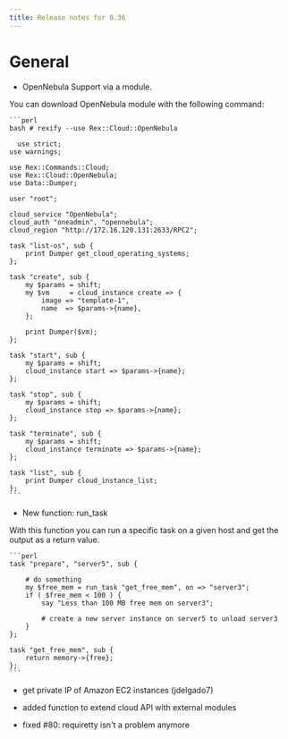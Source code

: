 ```yaml
---
title: Release notes for 0.36
---
```


# General

-   OpenNebula Support via a module.

You can download OpenNebula module with the following command:

    ```perl
    bash # rexify --use Rex::Cloud::OpenNebula
    
      use strict;
    use warnings;
    
    use Rex::Commands::Cloud;
    use Rex::Cloud::OpenNebula;
    use Data::Dumper;
    
    user "root";
    
    cloud_service "OpenNebula";
    cloud_auth "oneadmin", "opennebula";
    cloud_region "http://172.16.120.131:2633/RPC2";
    
    task "list-os", sub {
        print Dumper get_cloud_operating_systems;
    };
    
    task "create", sub {
        my $params = shift;
        my $vm     = cloud_instance create => {
            image => "template-1",
            name  => $params->{name},
        };
    
        print Dumper($vm);
    };
    
    task "start", sub {
        my $params = shift;
        cloud_instance start => $params->{name};
    };
    
    task "stop", sub {
        my $params = shift;
        cloud_instance stop => $params->{name};
    };
    
    task "terminate", sub {
        my $params = shift;
        cloud_instance terminate => $params->{name};
    };
    
    task "list", sub {
        print Dumper cloud_instance_list;
    };
    ```

-   New function: run\_task

With this function you can run a specific task on a given host and get the output as a return value.

    ```perl
    task "prepare", "server5", sub {
    
        # do something
        my $free_mem = run_task "get_free_mem", on => "server3";
        if ( $free_mem < 100 ) {
            say "Less than 100 MB free mem on server3";
    
            # create a new server instance on server5 to unload server3
        }
    };
    
    task "get_free_mem", sub {
        return memory->{free};
    };
    ```

-   get private IP of Amazon EC2 instances (jdelgado7)

-   added function to extend cloud API with external modules

-   fixed \#80: requiretty isn't a problem anymore


